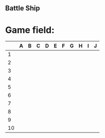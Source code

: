 ## Battle Ship
# Game field:
|   |  A | B  | C |D  |E  | F  |G  | H  | I |J |  
|---|---|---|---|---|---|---|---|---|---|---|
|1   |   |   |   |   |   |   |   |   |   |
| 2  |   |   |   |   |   |   |   |   |   |
|  3 |   |   |   |   |   |   |   |   |   |
| 4  |   |   |   |   |   |   |   |   |   |
|  5 |   |   |   |   |   |   |   |   |   |
|  6 |   |   |   |   |   |   |   |   |   |
| 7  |   |   |   |   |   |   |   |   |   |
|  8 |   |   |   |   |   |   |   |   |   |
| 9  |   |   |   |   |   |   |   |   |   |
| 10  |   |   |   |   |   |   |   |   |   |
